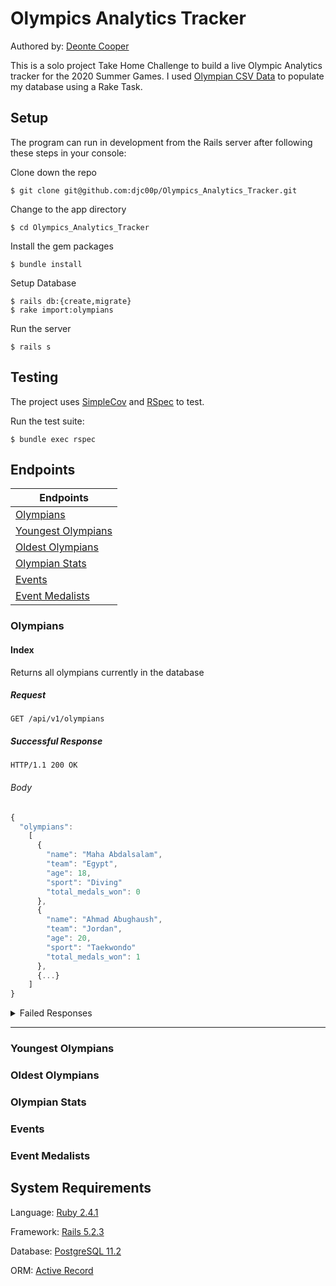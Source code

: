 # Olympics Analytics Tracker

Authored by: [Deonte Cooper](https://github.com/djc00p)

This is a solo project Take Home Challenge to build a live Olympic Analytics tracker for the 2020 Summer Games. I used [Olympian CSV Data](https://github.com/turingschool/backend-curriculum-site/blob/gh-pages/module4/projects/take_home_challenge/prompts/olympic_data_2016.csv) to populate my database using a Rake Task.

## Setup

The program can run in development from the Rails server after following these steps in your console:

Clone down the repo
```
$ git clone git@github.com:djc00p/Olympics_Analytics_Tracker.git
```

Change to the app directory
```
$ cd Olympics_Analytics_Tracker
```

Install the gem packages
```
$ bundle install
```

Setup Database
```
$ rails db:{create,migrate}
$ rake import:olympians
```

Run the server
```
$ rails s
```

## Testing
The project uses [SimpleCov](https://github.com/colszowka/simplecov) and [RSpec](https://github.com/rspec/rspec) to test.

Run the test suite:
```
$ bundle exec rspec
```

## Endpoints

|                Endpoints                |
|-----------------------------------------|
|[Olympians](#olympians)                  |
|[Youngest Olympians](#youngest-olympians)|
|[Oldest Olympians](#oldest-olympians)    |
|[Olympian Stats](#olympian-stats)        |
|[Events](#events)                        |
|[Event Medalists](#event-medalists)      |



### Olympians

#### Index

Returns all olympians currently in the database

##### Request

```http
GET /api/v1/olympians
```

##### Successful Response

```http
HTTP/1.1 200 OK
```

###### Body

```js
{
  "olympians":
    [
      {
        "name": "Maha Abdalsalam",
        "team": "Egypt",
        "age": 18,
        "sport": "Diving"
        "total_medals_won": 0
      },
      {
        "name": "Ahmad Abughaush",
        "team": "Jordan",
        "age": 20,
        "sport": "Taekwondo"
        "total_medals_won": 1
      },
      {...}
    ]
}
```

<details><summary>Failed Responses</summary>

##### Other

```http
HTTP/1.1 500 Internal Server Error
```

###### Body

```js
{"error": "Internal Server Error"}
```

</details>

---

### Youngest Olympians
### Oldest Olympians
### Olympian Stats
### Events
### Event Medalists

## System Requirements

Language: [Ruby 2.4.1](https://www.ruby-lang.org/en/)

Framework: [Rails 5.2.3](https://rubyonrails.org/)

Database: [PostgreSQL 11.2](https://www.postgresql.org/)

ORM: [Active Record](https://guides.rubyonrails.org/active_record_querying.html)
